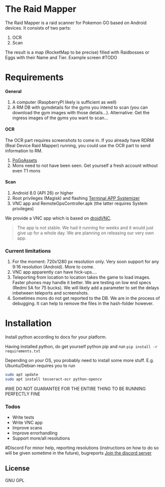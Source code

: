 # The Raid Mapper

The Raid Mapper is a raid scanner for Pokemon GO based on Android devices.
It consists of two parts:
1) OCR
2) Scan

The result is a map (RocketMap to be precise) filled with Raidbosses or Eggs with their Name and Tier.
Example screen #TODO

# Requirements
#### General
1) A computer (RaspberryPI likely is sufficient as well)
2) A RM DB with gymdetails for the gyms you intend to scan (you can download the gym images with those details...). Alternative: Get the ingress images of the gyms you want to scan...

#### OCR
The OCR part requires screenshots to come in. If you already have RDRM (Real Device Raid Mapper) running, you could use the OCR part to send information to RM.
1) [PoGoAssets](https://github.com/ZeChrales/PogoAssets)
2) Mons need to not have been seen. Get yourself a fresh account without even T1 mons

#### Scan
1) Android 8.0 (API 26) or higher
2) Root privileges (Magisk) and flashing [Terminal APP Systemizer](https://forum.xda-developers.com/apps/magisk/module-terminal-app-systemizer-ui-t3585851)
3) VNC app and RemoteGpsController.apk (the latter requires System privileges)

We provide a VNC app which is based on [droidVNC](https://github.com/oNaiPs/droidVncServer).
> The app is not stable. We had it running for weeks and it would just give up for a whole day. We are planning on releasing our very own app.

### Current limitations
1) For the moment: 720x1280 px resolution only. Very soon support for any 9:16 resolution (Android). More to come.
2) VNC app apparently can have hick-ups....
3) Teleporting from location to location takes the game to load images. Faster phones may handle it better. We are testing on low end specs (Redmi 5A for 75 bucks). We will likely add a parameter to set the delays inbetween teleports and screenshots.
4) Sometimes mons do not get reported to the DB. We are in the process of debugging. It can help to remove the files in the hash-folder however.

# Installation
Install python according to docs for your platform.

Having installed python, do get yourself python pip and run
`pip install -r requirements.txt`

Depending on your OS, you probably need to install some more stuff.
E.g. Ubuntu/Debian requires you to run
```bash
sudo apt update
sudo apt install tesseract-ocr python-opencv
```

#WE DO NOT GUARANTEE FOR THE ENTIRE THING TO BE RUNNING PERFECTLY FINE

### Todos

 - Write tests
 - Write VNC app
 - Improve scans
 - Improve errorhandling
 - Support more/all resolutions

#Discord
For minor help, reporting resolutions (instructions on how to do so will be given sometime in the future), bugreports
[Join the discord server](https://discord.gg/qTK7gq)


License
----

GNU GPL
